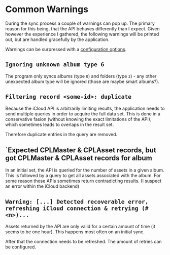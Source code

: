 # Common Warnings

During the sync process a couple of warnings can pop up. The primary reason for this being, that the API behaves differently than I expect. Given however the experience I gathered, the following warnings will be printed out, but are handled gracefully by the application.

Warnings can be surpressed with a [configuration options](https://steilerdev.github.io/icloud-photos-sync/user-guides/cli/).

## `Ignoring unknown album type 6`
The program only syncs albums (type `0`) and folders (type `3`) - any other unexpected album type will be ignored (those are maybe smart albums?).

## `Filtering record <some-id>: duplicate`
Because the iCloud API is arbitrarily limiting results, the application needs to send multiple queries in order to acquire the full data set. This is done in a conservative fasion (without knowing the exact limitations of the API), which sometimes leads to overlaps in the result set.

Therefore duplicate entries in the query are removed.

## `Expected <n> CPLMaster & <m> CPLAsset records, but got <x> CPLMaster & <y> CPLAsset records for album <someAlbum>
In an initial set, the API is queried for the number of assets in a given album. This is followed by a query to get all assets associated with the album. For some reason those APIs sometimes return contradicting results. (I suspect an error within the iCloud backend)

## `Warning: [...] Detected recoverable error, refreshing iCloud connection & retrying (#<n>)...`
Assets returned by the API are only valid for a certain amount of time (it seems to be one hour). This happens most often on an initial sync.

After that the connection needs to be refreshed. The amount of retries can be configured.